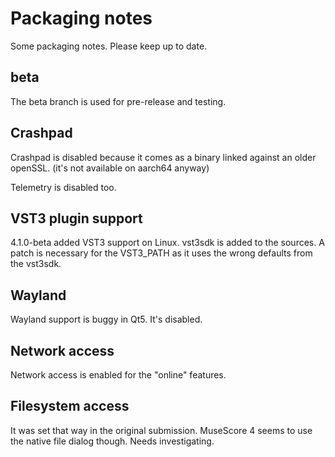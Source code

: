 Packaging notes
===============

Some packaging notes. Please keep up to date.

## beta

The beta branch is used for pre-release and testing.

## Crashpad

Crashpad is disabled because it comes as a binary linked against an
older openSSL. (it's not available on aarch64 anyway)

Telemetry is disabled too.

## VST3 plugin support

4.1.0-beta added VST3 support on Linux.
vst3sdk is added to the sources.
A patch is necessary for the VST3_PATH as it uses the wrong defaults
from the vst3sdk.

## Wayland

Wayland support is buggy in Qt5. It's disabled.

## Network access

Network access is enabled for the "online" features.

## Filesystem access

It was set that way in the original submission. MuseScore 4 seems to
use the native file dialog though. Needs investigating.
